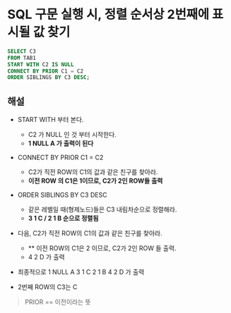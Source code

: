 # SQL 구문 실행 시, 정렬 순서상 2번째에 표시될 값 찾기

```sql
SELECT C3
FROM TAB1
START WITH C2 IS NULL
CONNECT BY PRIOR C1 = C2
ORDER SIBLINGS BY C3 DESC;
```

## 해설
- START WITH 부터 본다.
  - C2 가 NULL 인 것 부터 시작한다.
  - **1 NULL A 가 출력이 된다**

-  CONNECT BY PRIOR C1 = C2
   - C2가 직전 ROW의 C1의 값과 같은 친구를 찾아라.
   - **이전 ROW 의 C1은 1이므로, C2가 2인 ROW들 출력**

- ORDER SIBLINGS BY C3 DESC
  - 같은 레벨일 때(형제노드)들은 C3 내림차순으로 정렬해라.
  - **3 1 C / 2 1 B 순으로 정렬됨**

- 다음, C2가 직전 ROW의 C1의 값과 같은 친구를 찾아라.
  - ** 이전 ROW의 C1은 2 이므로, C2가 2인 ROW 들 출력.
  - 4 2 D 가 출력

- 최종적으로
1 NULL A
3 1 C
2 1 B
4 2 D
가 출력

- 2번째 ROW의 C3는 C
  



> PRIOR == 이전이라는 뜻
